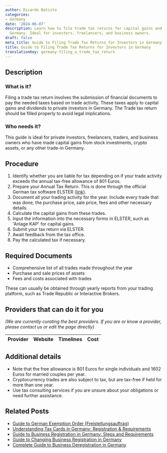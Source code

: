 ```yaml
---
author: Ricardo Batista
categories:
- Germany
date: '2024-06-07'
description: Learn how to file trade tax returns for capital gains and dividends in
  Germany. Ideal for investors, freelancers, and business owners.
draft: false
meta_title: Guide to Filing Trade Tax Returns for Investors in Germany
title: Guide to Filing Trade Tax Returns for Investors in Germany
translationKey: germany-filing_a_trade_tax_return
---
```


## Description
### What is it?
Filing a trade tax return involves the submission of financial documents to pay the needed taxes based on trade activity. These taxes apply to capital gains and dividends to private investors in Germany. The Trade tax return should be filled properly to avoid legal implications.

### Who needs it?
This guide is ideal for private investors, freelancers, traders, and business owners who have made capital gains from stock investments, crypto assets, or any other trade-in Germany.

## Procedure
1. Identify whether you are liable for tax depending on if your trade activity exceeds the annual tax-free allowance of 801 Euros.
2. Prepare your Annual Tax Return. This is done through the official German tax software ELSTER ([link](https://www.elster.de/eportal/start)).
3. Document all your trading activity for the year. Include every trade that was done, the purchase price, sale price, fees and other necessary details.
4. Calculate the capital gains from these trades.
5. Input the information into the necessary forms in ELSTER, such as 'Anlage KAP' for capital gains.
6. Submit your tax return via ELSTER.
7. Await feedback from the tax office.
8. Pay the calculated tax if necessary.

## Required Documents
- Comprehensive list of all trades made throughout the year
- Purchase and sale prices of assets
- Fees and costs associated with trades

These can usually be obtained through yearly reports from your trading platform, such as Trade Republic or Interactive Brokers.

## Providers that can do it for you

_(We are currently curating the best providers. If you are or know a provider, please contact us or edit the page directly)_

| Provider        |     Website     |     Timelines    |       Cost      |
| --------------- | --------------- |  :-------------: | :-------------: |

## Additional details
- Note that the free allowance is 801 Euros for single individuals and 1602 Euros for married couples per year.
- Cryptocurrency trades are also subject to tax, but are tax-free if held for more than one year.
- Use tax consulting services if you are unsure about your obligations or need further assistance.


## Related Posts

- [Guide to German Exemption Order (Freistellungsauftrag)](https://tramitit.com/guides/germany/submitting_an_exemption_order/)
- [Understanding Tax Cards in Germany: Registration & Requirements](https://tramitit.com/guides/germany/applying_for_a_tax_card/)
- [Guide to Business Registration in Germany: Steps and Requirements](https://tramitit.com/guides/germany/business_registration/)
- [Guide to Changing Business Registration in Germany](https://tramitit.com/guides/germany/change_of_business_registration/)
- [Complete Guide to Business Deregistration in Germany](https://tramitit.com/guides/germany/business_deregistration/)